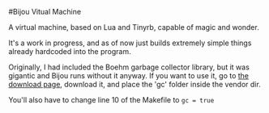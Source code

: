 #Bijou Vitual Machine

A virtual machine, based on Lua and Tinyrb, capable of magic and wonder.

It's a work in progress, and as of now just builds extremely simple things 
already hardcoded into the program.

Originally, I had included the Boehm garbage collector library, but it was gigantic
and Bijou runs without it anyway. If you want to use it, go to
[the download page](http://www.hpl.hp.com/personal/Hans_Boehm/gc/gc_source/),
download it, and place the 'gc' folder inside the vendor dir.

You'll also have to change line 10 of the Makefile to `gc = true`

